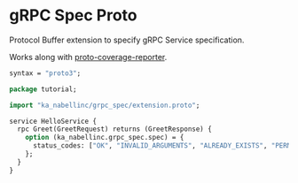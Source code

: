 # gRPC Spec Proto

Protocol Buffer extension to specify gRPC Service specification.

Works along with [proto-coverage-reporter](https://www.npmjs.com/package/proto-coverage-reporter).

```proto
syntax = "proto3";

package tutorial;

import "ka_nabellinc/grpc_spec/extension.proto";

service HelloService {
  rpc Greet(GreetRequest) returns (GreetResponse) {
    option (ka_nabellinc.grpc_spec.spec) = {
      status_codes: ["OK", "INVALID_ARGUMENTS", "ALREADY_EXISTS", "PERMISSION_DENIED"]
    };
  }
}
```
